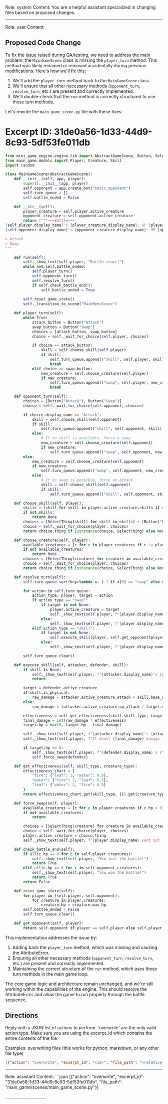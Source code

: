 Role: system
Content: You are a helpful assistant specialized in changing files based on proposed changes.
__________________
Role: user
Content: 
## Proposed Code Change
To fix the issue raised during QA/testing, we need to address the main problem: the `MainGameScene` class is missing the `player_turn` method. This method was likely renamed or removed accidentally during previous modifications. Here's how we'll fix this:

1. We'll add the `player_turn` method back to the `MainGameScene` class.
2. We'll ensure that all other necessary methods (`opponent_turn`, `resolve_turn`, etc.) are present and correctly implemented.
3. We'll double-check that the `run` method is correctly structured to use these turn methods.

Let's rewrite the `main_game_scene.py` file with these fixes:

# Excerpt ID: 31de0a56-1d33-44d9-8c93-5df53fe011db
```python main_game/scenes/main_game_scene.py
from mini_game_engine.engine.lib import AbstractGameScene, Button, SelectThing
from main_game.models import Player, Creature, Skill
import random

class MainGameScene(AbstractGameScene):
    def __init__(self, app, player):
        super().__init__(app, player)
        self.opponent = app.create_bot("basic_opponent")
        self.turn_queue = []
        self.battle_ended = False

    def __str__(self):
        player_creature = self.player.active_creature
        opponent_creature = self.opponent.active_creature
        return f"""===Battle===
{self.player.display_name}'s {player_creature.display_name}: HP {player_creature.hp}/{player_creature.max_hp}
{self.opponent.display_name}'s {opponent_creature.display_name}: HP {opponent_creature.hp}/{opponent_creature.max_hp}

> Attack
> Swap
"""

    def run(self):
        self._show_text(self.player, "Battle start!")
        while not self.battle_ended:
            self.player_turn()
            self.opponent_turn()
            self.resolve_turn()
            if self.check_battle_end():
                self.battle_ended = True
        
        self.reset_game_state()
        self._transition_to_scene("MainMenuScene")

    def player_turn(self):
        while True:
            attack_button = Button("Attack")
            swap_button = Button("Swap")
            choices = [attack_button, swap_button]
            choice = self._wait_for_choice(self.player, choices)

            if choice == attack_button:
                skill = self.choose_skill(self.player)
                if skill:
                    self.turn_queue.append(("skill", self.player, skill))
                    break
            elif choice == swap_button:
                new_creature = self.choose_creature(self.player)
                if new_creature:
                    self.turn_queue.append(("swap", self.player, new_creature))
                    break

    def opponent_turn(self):
        choices = [Button("Attack"), Button("Swap")]
        choice = self._wait_for_choice(self.opponent, choices)

        if choice.display_name == "Attack":
            skill = self.choose_skill(self.opponent)
            if skill:
                self.turn_queue.append(("skill", self.opponent, skill))
            else:
                # If no skill is available, force a swap
                new_creature = self.choose_creature(self.opponent)
                if new_creature:
                    self.turn_queue.append(("swap", self.opponent, new_creature))
        else:
            new_creature = self.choose_creature(self.opponent)
            if new_creature:
                self.turn_queue.append(("swap", self.opponent, new_creature))
            else:
                # If no swap is possible, force an attack
                skill = self.choose_skill(self.opponent)
                if skill:
                    self.turn_queue.append(("skill", self.opponent, skill))

    def choose_skill(self, player):
        skills = [skill for skill in player.active_creature.skills if skill is not None]
        if not skills:
            return None
        choices = [SelectThing(skill) for skill in skills] + [Button("Back")]
        choice = self._wait_for_choice(player, choices)
        return choice.thing if isinstance(choice, SelectThing) else None

    def choose_creature(self, player):
        available_creatures = [c for c in player.creatures if c != player.active_creature and c.hp > 0]
        if not available_creatures:
            return None
        choices = [SelectThing(creature) for creature in available_creatures] + [Button("Back")]
        choice = self._wait_for_choice(player, choices)
        return choice.thing if isinstance(choice, SelectThing) else None

    def resolve_turn(self):
        self.turn_queue.sort(key=lambda x: (-1 if x[0] == "swap" else x[1].active_creature.speed), reverse=True)

        for action in self.turn_queue:
            action_type, player, target = action
            if action_type == "swap":
                if target is not None:
                    player.active_creature = target
                    self._show_text(self.player, f"{player.display_name} swapped to {target.display_name}!")
                else:
                    self._show_text(self.player, f"{player.display_name} failed to swap!")
            elif action_type == "skill":
                if target is not None:
                    self.execute_skill(player, self.get_opponent(player), target)
                else:
                    self._show_text(self.player, f"{player.display_name} failed to use a skill!")

        self.turn_queue.clear()

    def execute_skill(self, attacker, defender, skill):
        if skill is None:
            self._show_text(self.player, f"{attacker.display_name}'s {attacker.active_creature.display_name} failed to use a skill!")
            return

        target = defender.active_creature
        if skill.is_physical:
            raw_damage = attacker.active_creature.attack + skill.base_damage - target.defense
        else:
            raw_damage = (attacker.active_creature.sp_attack / target.sp_defense) * skill.base_damage

        effectiveness = self.get_effectiveness(skill.skill_type, target.creature_type)
        final_damage = int(raw_damage * effectiveness)
        target.hp = max(0, target.hp - final_damage)

        self._show_text(self.player, f"{attacker.display_name}'s {attacker.active_creature.display_name} used {skill.display_name}!")
        self._show_text(self.player, f"It dealt {final_damage} damage to {defender.display_name}'s {target.display_name}!")

        if target.hp == 0:
            self._show_text(self.player, f"{defender.display_name}'s {target.display_name} fainted!")
            self.force_swap(defender)

    def get_effectiveness(self, skill_type, creature_type):
        effectiveness_chart = {
            "fire": {"leaf": 2, "water": 0.5},
            "water": {"fire": 2, "leaf": 0.5},
            "leaf": {"water": 2, "fire": 0.5}
        }
        return effectiveness_chart.get(skill_type, {}).get(creature_type, 1)

    def force_swap(self, player):
        available_creatures = [c for c in player.creatures if c.hp > 0]
        if not available_creatures:
            return

        choices = [SelectThing(creature) for creature in available_creatures]
        choice = self._wait_for_choice(player, choices)
        player.active_creature = choice.thing
        self._show_text(self.player, f"{player.display_name} sent out {player.active_creature.display_name}!")

    def check_battle_end(self):
        if all(c.hp == 0 for c in self.player.creatures):
            self._show_text(self.player, "You lost the battle!")
            return True
        elif all(c.hp == 0 for c in self.opponent.creatures):
            self._show_text(self.player, "You won the battle!")
            return True
        return False

    def reset_game_state(self):
        for player in [self.player, self.opponent]:
            for creature in player.creatures:
                creature.hp = creature.max_hp
        self.battle_ended = False
        self.turn_queue.clear()

    def get_opponent(self, player):
        return self.opponent if player == self.player else self.player
```

This implementation addresses the issue by:

1. Adding back the `player_turn` method, which was missing and causing the AttributeError.
2. Ensuring all other necessary methods (`opponent_turn`, `resolve_turn`, etc.) are present and correctly implemented.
3. Maintaining the correct structure of the `run` method, which uses these turn methods in the main game loop.

The core game logic and architecture remain unchanged, and we're still working within the capabilities of the engine. This should resolve the AttributeError and allow the game to run properly through the battle sequence.

## Directions
Reply with a JSON list of actions to perform. 'overwrite' are the only valid action type. 
Make sure you are using the excerpt_id which contains the entire contents of the file

Examples:
overwriting files (this works for python, markdown, or any other file type)
```json output_example1
[{"action": "overwrite", "excerpt_id": "<id>", "file_path": "<relative file path>"}]
```

__________________
Role: assistant
Content: ```json
[{"action": "overwrite", "excerpt_id": "31de0a56-1d33-44d9-8c93-5df53fe011db", "file_path": "main_game/scenes/main_game_scene.py"}]
```
__________________
